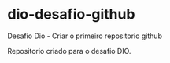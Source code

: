 # dio-desafio-github
Desafio Dio - Criar o primeiro repositorio github

Repositorio criado para o desafio DIO.
